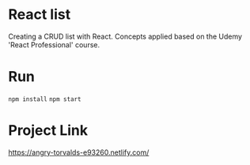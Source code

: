 # React list
Creating a CRUD list with React. Concepts applied based on the Udemy 'React Professional' course.

# Run
`npm install`
`npm start`

# Project Link
https://angry-torvalds-e93260.netlify.com/
